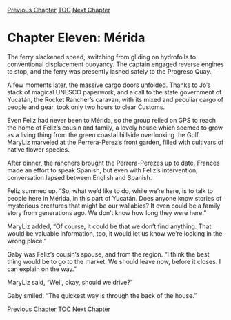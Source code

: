 [Previous Chapter](ch10.md) [TOC](README.md) [Next Chapter](ch12.md)

# Chapter Eleven: Mérida

The ferry slackened speed, switching from gliding on hydrofoils to conventional displacement
buoyancy. The captain engaged reverse engines to stop, and the ferry was presently lashed safely to the
Progreso Quay.

A few moments later, the massive cargo doors unfolded. Thanks to Jo’s stack of magical UNESCO
paperwork, and a call to the state government of Yucatán, the Rocket Rancher’s caravan, with its mixed
and peculiar cargo of people and gear, took only two hours to clear Customs.

Even Feliz had never been to Mérida, so the group relied on GPS to reach the home of Feliz’s cousin
and family, a lovely house which seemed to grow as a living thing from the green coastal hillside
overlooking the Gulf. MaryLiz marveled at the Perrera-Perez’s front garden, filled with cultivars of
native flower species.

After dinner, the ranchers brought the Perrera-Perezes up to date. Frances made an effort to speak
Spanish, but even with Feliz’s intervention, conversation lapsed between English and Spanish.

Feliz summed up. “So, what we’d like to do, while we’re here, is to talk to people here in Mérida, in
this part of Yucatán. Does anyone know stories of mysterious creatures that might be our wallabies? It
even could be a family story from generations ago. We don’t know how long they were here.”

MaryLiz added, “Of course, it could be that we don’t find anything. That would be valuable
information, too, it would let us know we’re looking in the wrong place.”

Gaby was Feliz’s cousin’s spouse, and from the region. “I think the best thing would be to go to the
market. We should leave now, before it closes. I can explain on the way.”

MaryLiz said, “Well, okay, should we drive?”

Gaby smiled. “The quickest way is through the back of the house.”

[Previous Chapter](ch10.md) [TOC](README.md) [Next Chapter](ch12.md)
